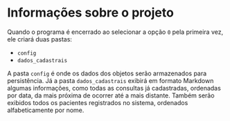 # Informações sobre o projeto

Quando o programa é encerrado ao selecionar a opção `0` pela primeira vez, ele criará duas pastas:

* `config`
* `dados_cadastrais`

A pasta `config` é onde os dados dos objetos serão armazenados para persistência. Já a pasta `dados_cadastrais`
exibirá em formato Markdown algumas informações, como todas as consultas já cadastradas, ordenadas por data, da
mais próxima de ocorrer até a mais distante. Também serão exibidos todos os pacientes registrados no sistema,
ordenados alfabeticamente por nome.
